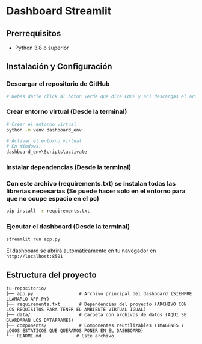 # Dashboard Streamlit

## Prerrequisitos

- Python 3.8 o superior

## Instalación y Configuración


### Descargar el repositorio de GitHub
```bash
# Debes darle click al boton verde que dice CODE y ahi descargas el archivo .ZIP
```


### Crear entorno virtual (Desde la terminal)
```bash
# Crear el entorno virtual
python -m venv dashboard_env

# Activar el entorno virtual
# En Windows:
dashboard_env\Scripts\activate
```

### Instalar dependencias (Desde la terminal)
### Con este archivo (requirements.txt) se instalan todas las librerias necesarias (Se puede hacer solo en el entorno para que no ocupe espacio en el pc)
```bash
pip install -r requirements.txt
```

### Ejecutar el dashboard (Desde la terminal)
```bash
streamlit run app.py
```

El dashboard se abrirá automáticamente en tu navegador en `http://localhost:8501`

## Estructura del proyecto

```
tu-repositorio/
├── app.py                 # Archivo principal del dashboard (SIEMPRE LLAMARLO APP.PY)
├── requirements.txt       # Dependencias del proyecto (ARCHIVO CON LOS REQUISITOS PARA TENER EL AMBIENTE VIRTUAL IGUAL)
├── data/                  # Carpeta con archivos de datos (AQUI SE GUARDARAN LOS DATAFRAMES)
├── components/            # Componentes reutilizables (IMAGENES Y LOGOS ESTATICOS QUE QUERAMOS PONER EN EL DASHBOARD)
└── README.md             # Este archivo
```
